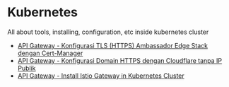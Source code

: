 # Kubernetes
All about tools, installing, configuration, etc inside kubernetes cluster
- [API Gateway - Konfigurasi TLS (HTTPS) Ambassador Edge Stack dengan Cert-Manager](https://github.com/anang5u/Kubernetes/tree/master/api-gateway/ambassador-edge-stack-tls-configuration)
- [API Gateway - Konfigurasi Domain HTTPS dengan Cloudflare tanpa IP Publik](https://github.com/anang5u/Kubernetes/tree/master/api-gateway/cloudflare-configuration)
- [API Gateway - Install Istio Gateway in Kubernetes Cluster](https://github.com/anang5u/Kubernetes/tree/master/istio/install-istio-in-kubernetes)